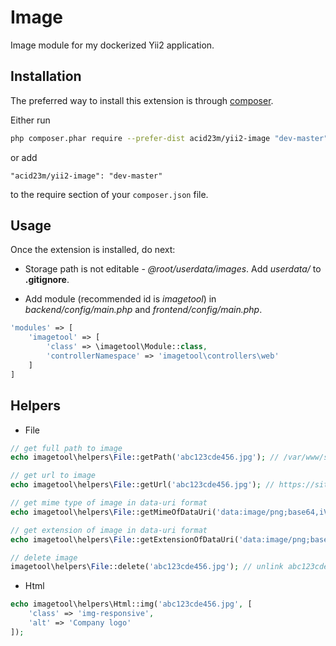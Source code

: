Image
=====
Image module for my dockerized Yii2 application.

Installation
------------

The preferred way to install this extension is through [composer](http://getcomposer.org/download/).

Either run

```bash
php composer.phar require --prefer-dist acid23m/yii2-image "dev-master"
```

or add

```
"acid23m/yii2-image": "dev-master"
```

to the require section of your `composer.json` file.


Usage
-----

Once the extension is installed, do next:

- Storage path is not editable - *@root/userdata/images*.
Add *userdata/* to **.gitignore**.


- Add module (recommended id is *imagetool*) in *backend/config/main.php* and *frontend/config/main.php*.

```php
'modules' => [
    'imagetool' => [
        'class' => \imagetool\Module::class,
        'controllerNamespace' => 'imagetool\controllers\web'
    ]
]
```

Helpers
-------

- File

```php
// get full path to image
echo imagetool\helpers\File::getPath('abc123cde456.jpg'); // /var/www/site/app/userdata/images/ad/c1/abc123cde456.jpg

// get url to image
echo imagetool\helpers\File::getUrl('abc123cde456.jpg'); // https://site.com/image-data/abc123cde456.jpg

// get mime type of image in data-uri format
echo imagetool\helpers\File::getMimeOfDataUri('data:image/png;base64,iVBORw0KG'); // image/png

// get extension of image in data-uri format
echo imagetool\helpers\File::getExtensionOfDataUri('data:image/png;base64,iVBORw0KG'); // png

// delete image
imagetool\helpers\File::delete('abc123cde456.jpg'); // unlink abc123cde456.jpg, abc123cde456@2x.jpg and abc123cde456@3x.jpg
```

- Html

```php
echo imagetool\helpers\Html::img('abc123cde456.jpg', [
    'class' => 'img-responsive',
    'alt' => 'Company logo'
]);
```
